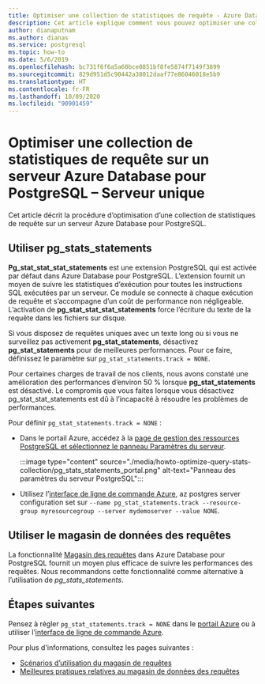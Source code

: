 ```yaml
---
title: Optimiser une collection de statistiques de requête - Azure Database pour PostgreSQL – Serveur unique
description: Cet article explique comment vous pouvez optimiser une collection de statistiques de requête sur un serveur Azure Database pour PostgreSQL – Serveur unique
author: dianaputnam
ms.author: dianas
ms.service: postgresql
ms.topic: how-to
ms.date: 5/6/2019
ms.openlocfilehash: bc731f6f6a5a60bce0851bf8fe5874f7149f3899
ms.sourcegitcommit: 829d951d5c90442a38012daaf77e86046018e5b9
ms.translationtype: HT
ms.contentlocale: fr-FR
ms.lasthandoff: 10/09/2020
ms.locfileid: "90901459"
---
```

# <a name="optimize-query-statistics-collection-on-an-azure-database-for-postgresql---single-server"></a>Optimiser une collection de statistiques de requête sur un serveur Azure Database pour PostgreSQL – Serveur unique
Cet article décrit la procédure d’optimisation d’une collection de statistiques de requête sur un serveur Azure Database pour PostgreSQL.

## <a name="use-pg_stats_statements"></a>Utiliser pg_stats_statements
**Pg_stat_stat_stat_statements** est une extension PostgreSQL qui est activée par défaut dans Azure Database pour PostgreSQL. L’extension fournit un moyen de suivre les statistiques d’exécution pour toutes les instructions SQL exécutées par un serveur. Ce module se connecte à chaque exécution de requête et s’accompagne d’un coût de performance non négligeable. L’activation de **pg_stat_stat_stat_statements** force l’écriture du texte de la requête dans les fichiers sur disque.

Si vous disposez de requêtes uniques avec un texte long ou si vous ne surveillez pas activement **pg_stat_statements**, désactivez **pg_stat_statements** pour de meilleures performances. Pour ce faire, définissez le paramètre sur `pg_stat_statements.track = NONE`.

Pour certaines charges de travail de nos clients, nous avons constaté une amélioration des performances d’environ 50 % lorsque **pg_stat_statements** est désactivé. Le compromis que vous faites lorsque vous désactivez pg_stat_stat_statements est dû à l’incapacité à résoudre les problèmes de performances.

Pour définir `pg_stat_statements.track = NONE` :

- Dans le portail Azure, accédez à la [page de gestion des ressources PostgreSQL et sélectionnez le panneau Paramètres du serveur](howto-configure-server-parameters-using-portal.md).

  :::image type="content" source="./media/howto-optimize-query-stats-collection/pg_stats_statements_portal.png" alt-text="Panneau des paramètres du serveur PostgreSQL":::

- Utilisez l’[interface de ligne de commande Azure](howto-configure-server-parameters-using-cli.md), az postgres server configuration set sur `--name pg_stat_statements.track --resource-group myresourcegroup --server mydemoserver --value NONE`.

## <a name="use-the-query-store"></a>Utiliser le magasin de données des requêtes 
La fonctionnalité [Magasin des requêtes](concepts-query-store.md) dans Azure Database pour PostgreSQL fournit un moyen plus efficace de suivre les performances des requêtes. Nous recommandons cette fonctionnalité comme alternative à l’utilisation de *pg_stats_statements*. 

## <a name="next-steps"></a>Étapes suivantes
Pensez à régler `pg_stat_statements.track = NONE` dans le [portail Azure](howto-configure-server-parameters-using-portal.md) ou à utiliser l’[interface de ligne de commande Azure](howto-configure-server-parameters-using-cli.md).

Pour plus d'informations, consultez les pages suivantes : 
- [Scénarios d’utilisation du magasin de requêtes](concepts-query-store-scenarios.md) 
- [Meilleures pratiques relatives au magasin de données des requêtes](concepts-query-store-best-practices.md) 
